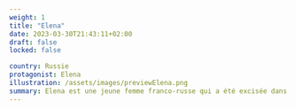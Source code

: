 ```yaml
---
weight: 1
title: "Elena"
date: 2023-03-30T21:43:11+02:00
draft: false
locked: false

country: Russie
protagonist: Elena
illustration: /assets/images/previewElena.png
summary: Elena est une jeune femme franco-russe qui a été excisée dans son enfance. Traumatisée qui lui fait perdre sa confiance en elle et qui l’empêche de sentir à l’aise avec son corps. Elle décide donc de faire appel à un chirurgien réparateur.
---
```


